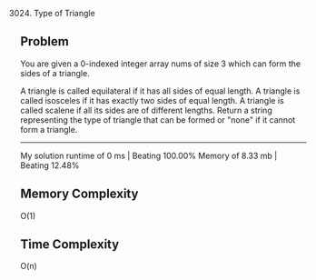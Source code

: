 3024. Type of Triangle

Problem
------------------------------------------------------------------------------------------------------------------------------------------------------------------------------------------------------------------------------------------------------------------------
You are given a 0-indexed integer array nums of size 3 which can form the sides of a triangle.

A triangle is called equilateral if it has all sides of equal length.
A triangle is called isosceles if it has exactly two sides of equal length.
A triangle is called scalene if all its sides are of different lengths.
Return a string representing the type of triangle that can be formed or "none" if it cannot form a triangle.


------------------------------------------------------------------------------------------------------------------------------------------------------------------------------------------------------------------------------------------------------------------------

My solution 
    runtime of 0 ms   | Beating 100.00%
    Memory of 8.33 mb | Beating 12.48%


Memory Complexity
------------------------------------------------------------------
O(1)

Time Complexity
------------------------------------------------------------------
O(n)
